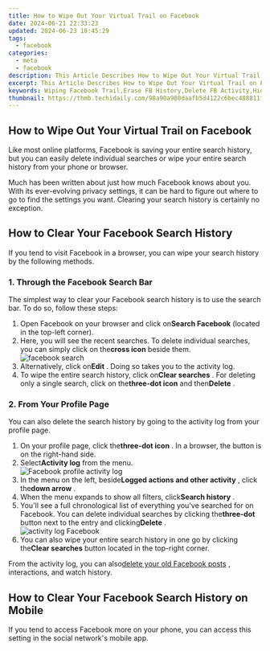 ```yaml
---
title: How to Wipe Out Your Virtual Trail on Facebook
date: 2024-06-21 22:33:23
updated: 2024-06-23 10:45:29
tags:
  - facebook
categories:
  - meta
  - facebook
description: This Article Describes How to Wipe Out Your Virtual Trail on Facebook
excerpt: This Article Describes How to Wipe Out Your Virtual Trail on Facebook
keywords: Wiping Facebook Trail,Erase FB History,Delete FB Activity,Hide Social Footprint,Privacy on FB,Cleanse Facebook Profile,Eliminate Digital Trace
thumbnail: https://thmb.techidaily.com/98a90a980daafb5d4122c6bec488811f000154f10382aff0b3452de9d0f47411.jpg
---
```


## How to Wipe Out Your Virtual Trail on Facebook

 Like most online platforms, Facebook is saving your entire search history, but you can easily delete individual searches or wipe your entire search history from your phone or browser.

 Much has been written about just how much Facebook knows about you. With its ever-evolving privacy settings, it can be hard to figure out where to go to find the settings you want. Clearing your search history is certainly no exception.

## How to Clear Your Facebook Search History

 If you tend to visit Facebook in a browser, you can wipe your search history by the following methods.

### 1\. Through the Facebook Search Bar

 The simplest way to clear your Facebook search history is to use the search bar. To do so, follow these steps:

1. Open Facebook on your browser and click on**Search Facebook** (located in the top-left corner).
2. Here, you will see the recent searches. To delete individual searches, you can simply click on the**cross icon** beside them.  
![facebook search](https://static1.makeuseofimages.com/wordpress/wp-content/uploads/2022/10/facebook-search-1.jpg)
3. Alternatively, click on**Edit** . Doing so takes you to the activity log.
4. To wipe the entire search history, click on**Clear searches** . For deleting only a single search, click on the**three-dot icon** and then**Delete** .

### 2\. From Your Profile Page

 You can also delete the search history by going to the activity log from your profile page.

1. On your profile page, click the**three-dot icon** . In a browser, the button is on the right-hand side.
2. Select**Activity log** from the menu.  
![Facebook profile activity log](https://static1.makeuseofimages.com/wordpress/wp-content/uploads/2022/10/facebook-profile-activity-log.jpg)
3. In the menu on the left, beside**Logged actions and other activity** , click the**down arrow** .
4. When the menu expands to show all filters, click**Search history** .
5. You'll see a full chronological list of everything you've searched for on Facebook. You can delete individual searches by clicking the**three-dot** button next to the entry and clicking**Delete** .  
![activity log Facebook](https://static1.makeuseofimages.com/wordpress/wp-content/uploads/2022/10/activity-log-facebook.jpg)
6. You can also wipe your entire search history in one go by clicking the**Clear searches** button located in the top-right corner.

 From the activity log, you can also[delete your old Facebook posts](https://www.makeuseof.com/how-to-delete-facebook-posts/) , interactions, and watch history.

## How to Clear Your Facebook Search History on Mobile

 If you tend to access Facebook more on your phone, you can access this setting in the social network's mobile app.


<ins class="adsbygoogle"
     style="display:block"
     data-ad-format="autorelaxed"
     data-ad-client="ca-pub-7571918770474297"
     data-ad-slot="1223367746"></ins>



<ins class="adsbygoogle"
     style="display:block"
     data-ad-client="ca-pub-7571918770474297"
     data-ad-slot="8358498916"
     data-ad-format="auto"
     data-full-width-responsive="true"></ins>
